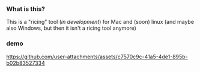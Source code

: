 ### What is this?
This is a "ricing" tool (*in development*) for Mac and (soon) linux (and maybe also Windows, but then it isn't a ricing tool anymore)

### demo
https://github.com/user-attachments/assets/c7570c9c-41a5-4de1-895b-b02b83527334


